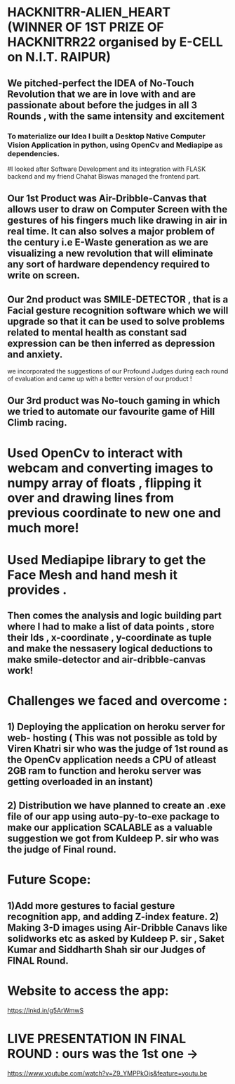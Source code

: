# HACKNITRR-ALIEN_HEART  (WINNER OF 1ST PRIZE OF HACKNITRR22 organised by E-CELL on N.I.T. RAIPUR)
## We pitched-perfect the IDEA of No-Touch Revolution that we are in love with and are passionate about before the judges in all 3 Rounds , with the same intensity and excitement 
### To materialize our Idea I built a Desktop Native Computer Vision Application in python, using OpenCv and Mediapipe as dependencies.
#I looked after Software Development and its integration with FLASK backend and my friend Chahat Biswas managed the frontend part.

## Our 1st Product was Air-Dribble-Canvas that allows user to draw on Computer Screen with the gestures of his fingers much like drawing in air in real time. It can also solves a major problem of the century i.e E-Waste generation as we are visualizing a new revolution that will eliminate any sort of hardware dependency required to write on screen.
## Our 2nd product was SMILE-DETECTOR , that is a Facial gesture recognition software which we will upgrade so that it can be used to solve problems related to mental health as constant sad expression can be then inferred as depression and anxiety.
we incorporated the suggestions of our Profound Judges during each round of evaluation and came up with a better version of our product !
## Our 3rd product was No-touch gaming in which we tried to automate our favourite game of Hill Climb racing.

# Used OpenCv to interact with webcam and converting images to numpy array of floats , flipping it over and drawing lines from previous coordinate to new one and much more!
# Used Mediapipe library to get the Face Mesh and hand mesh it provides .
## Then comes the analysis and logic building part where I had to make a list of data points , store their Ids , x-coordinate , y-coordinate as tuple and make the nessasery logical deductions to make smile-detector and air-dribble-canvas work!

# Challenges we faced and overcome :
## 1) Deploying the application on heroku server for web- hosting ( This was not possible as told by Viren Khatri sir who was the judge of 1st round as the OpenCv application needs a CPU of atleast 2GB ram to function and heroku server was getting overloaded in an instant)
## 2) Distribution we have planned to create an .exe file of our app using auto-py-to-exe package to make our application SCALABLE as a valuable suggestion we got from Kuldeep P. sir who was the judge of Final round.

# Future Scope:
## 1)Add more gestures to facial gesture recognition app, and adding Z-index feature. 2) Making 3-D images using Air-Dribble Canavs like solidworks etc as asked by Kuldeep P. sir , Saket Kumar and Siddharth Shah sir our Judges of FINAL Round.

# Website to access the app:
https://lnkd.in/g5ArWmwS

# LIVE PRESENTATION IN FINAL ROUND : ours was the 1st one ->
https://www.youtube.com/watch?v=Z9_YMPPkOjs&feature=youtu.be
